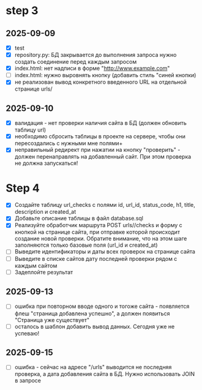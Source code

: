# step 3
## 2025-09-09
- [x] test
- [x] repository.py: БД закрывается до выполнения запроса нужно создать cоединение перед каждым запросом
- [x] index.html: нет надписи в форме "http://www.example.com"
- [ ] index.html: нужно выровнять кнопку (добавить стиль "синей кнопки)
- [x] не реализован вывод конкретного введенного URL на отдельной странице urls/<id>
## 2025-09-10 
- [x] валидация - нет проверки наличия сайта в БД (должен обновить таблицу url)
- [x] необходимо сбросить таблицы в проекте на сервере, чтобы они пересоздались с нужными мне полями+
- [x] неправильный редирект при нажатии на кнопку "проверить" - должен перенаправлять на добавленный сайт. При этом проверка не должна запускаться!
# Step 4
- [x] Создайте таблицу url_checks с полями id, url_id, status_code, h1, title, description и created_at
- [x] Добавьте описание таблицы в файл database.sql
- [x] Реализуйте обработчик маршрута POST urls/<id>/checks и форму с кнопкой на странице сайта, при отправке которой происходит создание новой проверки. Обратите внимание, что на этом шаге заполняются только базовые поля (url_id и created_at)
- [ ] Выведите идентификаторы и даты всех проверок на странице сайта
- [ ] Выведите в списке сайтов дату последней проверки рядом с каждым сайтом
- [ ] Задеплойте результат
## 2025-09-13
- [ ] ошибка при повторном вводе одного и тогоже сайта - появляется флеш "страница добавлена успешно", а должен появиться "Страница уже существует"
- [ ] осталось в шаблон добавить вывод данных. Сегодня уже не успеваю!
## 2025-09-15
- [ ] ошибка - сейчас на адресе "/urls" выводится не последняя проверка, а дата добавления сайта в БД. Нужно использовать JOIN в запросе
